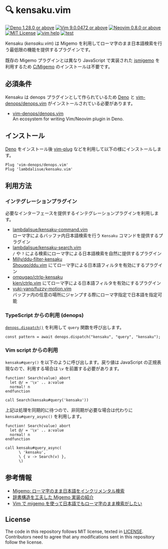 # 🔍 kensaku.vim

[![Deno 1.28.0 or above](https://img.shields.io/badge/Deno-Support%201.28.0-yellowgreen.svg?logo=deno)](https://github.com/denoland/deno/tree/v1.28.0)
[![Vim 9.0.0472 or above](https://img.shields.io/badge/Vim-Support%209.0.0472-yellowgreen.svg?logo=vim)](https://github.com/vim/vim/tree/v9.0.0472)
[![Neovim 0.8.0 or above](https://img.shields.io/badge/Neovim-Support%200.8.0-yellowgreen.svg?logo=neovim&logoColor=white)](https://github.com/neovim/neovim/tree/v0.8.0)
[![MIT License](https://img.shields.io/badge/license-MIT-blue.svg)](LICENSE)
[![vim help](https://img.shields.io/badge/vim-%3Ah%20kensaku-orange.svg)](doc/kensaku.jax)
[![test](https://github.com/lambdalisue/kensaku.vim/actions/workflows/test.yml/badge.svg)](https://github.com/lambdalisue/kensaku.vim/actions/workflows/test.yml)

Kensaku (_kensaku.vim_) は Migemo
を利用してローマ字のまま日本語検索を行う最低限の機能を提供するプラグインです。

既存の Migemo プラグインとは異なり JavaScript で実装された [jsmigemo][jsmigemo] を利用するため
[C/Migemo][c/migemo] のインストールは不要です。

[jsmigemo]: https://github.com/oguna/jsmigemo
[c/migemo]: https://www.kaoriya.net/software/cmigemo/

## 必須条件

Kensaku は denops プラグインとして作られているため [Deno](https://deno.land) と
[vim-denops/denops.vim][vim-denops/denops.vim]
がインストールされている必要があります。

- [vim-denops/denops.vim][vim-denops/denops.vim]<br> An ecosystem for writing
  Vim/Neovim plugin in Deno.

[vim-denops/denops.vim]: https://github.com/vim-denops/denops.vim

## インストール

[Deno](https://deno.land) をインストール後
[vim-plug](https://github.com/junegunn/vim-plug)
などを利用して以下の様にインストールします。

```vim
Plug 'vim-denops/denops.vim'
Plug 'lambdalisue/kensaku.vim'
```

## 利用方法

### インテグレーションプラグイン

必要なインターフェースを提供するインテグレーションプラグインを利用します。

- [lambdalisue/kensaku-command.vim](https://github.com/lambdalisue/kensaku-command.vim)<br>ローマ字によるバッファ内日本語検索を行う `Kensaku` コマンドを提供するプラグイン
- [lambdalisue/kensaku-search.vim](https://github.com/lambdalisue/kensaku-search.vim)<br>`/` や `?` による検索にローマ字による日本語検索を自然に提供するプラグイン
- [Milly/ddu-filter-kensaku](https://github.com/Milly/ddu-filter-kensaku)<br>[Shougo/ddu.vim](https://github.com/Shougo/ddu.vim) にてローマ字による日本語フィルタを有効にするプラグイン
- [ompugao/ctrlp-kensaku](https://github.com/ompugao/ctrlp-kensaku)<br>[kien/ctrlp.vim](https://github.com/kien/ctrlp.vim) にてローマ字による日本語フィルタを有効にするプラグイン
- [yuki-yano/fuzzy-motion.vim](https://github.com/yuki-yano/fuzzy-motion.vim)<br>バッファ内の任意の場所にジャンプする際にローマ字指定で日本語を指定可能

### TypeScript からの利用 (denops)

[`denops.dispatch()`](https://deno.land/x/denops_std@v4.0.0/mod.ts?s=Denops#method_dispatch_5)
を利用して `query` 関数を呼び出します。

```
const pattern = await denops.dispatch("kensaku", "query", "kensaku");
```

### Vim script からの利用

`kensaku#query()` を以下のように呼び出します。戻り値は JavaScript
の正規表現なので、利用する場合は `\v` を前置する必要があります。

```vim
function! Search(value) abort
  let @/ = '\v' .. a:value
  normal! n
endfunction

call Search(kensaku#query('kensaku'))
```

上記は処理を同期的に待つので、非同期が必要な場合は代わりに
`kensaku#query_async()` を利用します。

```vim
function! Search(value) abort
  let @/ = '\v' .. a:value
  normal! n
endfunction

call kensaku#query_async(
      \ 'kensaku',
      \ { v -> Search(v) },
      \)
```

## 参考情報

- [Migemo: ローマ字のまま日本語をインクリメンタル検索](http://0xcc.net/migemo/)
- [辞書構造を工夫した Migemo 実装の紹介](https://qiita.com/oguna/items/c70e8c409b663d74113e)
- [Vim で migemo を使って日本語でもローマ字のまま検索がしたい](http://haya14busa.com/vim_migemo_search/)

## License

The code in this repository follows MIT license, texted in [LICENSE](./LICENSE).
Contributors need to agree that any modifications sent in this repository follow
the license.
